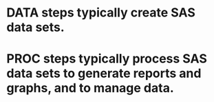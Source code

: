 
#  DATA steps typically create SAS data sets.
# PROC steps typically process SAS data sets to generate reports and graphs, and to manage data.
